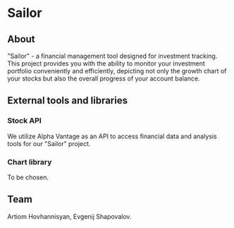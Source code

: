 # Sailor

## About
"Sailor" - a financial management tool designed for investment tracking. This project provides you with the ability to monitor your investment portfolio conveniently and efficiently, depicting not only the growth chart of your stocks but also the overall progress of your account balance.

## External tools and libraries

### Stock API
We utilize Alpha Vantage as an API to access financial data and analysis tools for our "Sailor" project.

### Chart library
To be chosen.

## Team
Artiom Hovhannisyan, Evgenij Shapovalov.